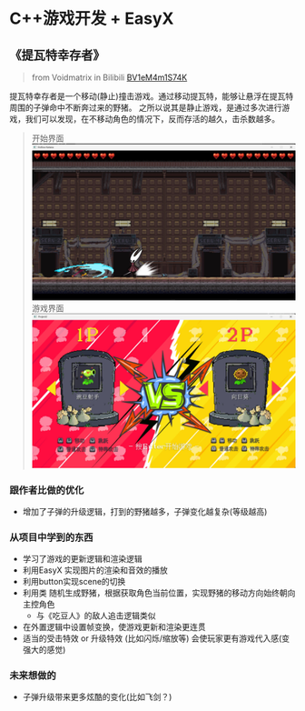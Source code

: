# C++游戏开发 + EasyX
## 《提瓦特幸存者》

> from Voidmatrix in Bilibili  [BV1eM4m1S74K](https://www.bilibili.com/video/BV1eM4m1S74K)

提瓦特幸存者是一个移动(静止)撞击游戏。通过移动提瓦特，能够让悬浮在提瓦特周围的子弹命中不断奔过来的野猪。
之所以说其是静止游戏，是通过多次进行游戏，我们可以发现，在不移动角色的情况下，反而存活的越久，击杀数越多。

> 开始界面
![开始界面](md_resources/1.png "主界面-用于开始游戏和退出")
> 游戏界面
![游戏界面](md_resources/2.png "游戏界面-游戏进行时")

### 跟作者比做的优化
- 增加了子弹的升级逻辑，打到的野猪越多，子弹变化越复杂(等级越高)

### 从项目中学到的东西
- 学习了游戏的更新逻辑和渲染逻辑
- 利用EasyX 实现图片的渲染和音效的播放
- 利用button实现scene的切换
- 利用类 随机生成野猪，根据获取角色当前位置，实现野猪的移动方向始终朝向主控角色
    - 与《吃豆人》的敌人追击逻辑类似
- 在外置逻辑中设置帧变换，使游戏更新和渲染更连贯
- 适当的受击特效 or 升级特效 (比如闪烁/缩放等) 会使玩家更有游戏代入感(变强大的感觉)

### 未来想做的
- 子弹升级带来更多炫酷的变化(比如飞剑？)
